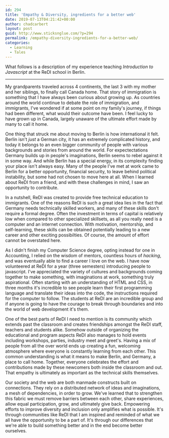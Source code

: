 ```yaml
---
id: 294
title: 'Empathy & Diversity, ingredients for a better web'
date: 2019-07-13T04:21:42+00:00
author: chadcarbert
layout: post
guid: http://www.sticksnglue.com/?p=294
permalink: /empathy-diversity-ingredients-for-a-better-web/
categories:
  - Learning
  - Tales
---
```

<span class="md-plain md-expand">What follows is a description of my experience teaching </span><span class=""><em><span class="md-plain">Introduction to Javascript</span></em></span> <span class="md-plain">at the ReDI school in Berlin.</span>

* * *

<p class="md-end-block md-p">
  <span class="md-plain">My grandparents traveled across 4 continents, the last 3 with my mother and her siblings, to finally call Canada home. That story of immigration is something that I have always been curious about growing up. As countries around the world continue to debate the role of immigration, and immigrants, I've wondered if at some point on my family's journey, if things had been different, what would their outcome have been. I feel lucky to have grown up in Canada, largely unaware of the ultimate effort made by many to call it home.</span>
</p>

<p class="md-end-block md-p">
  <span class="md-plain">One thing that struck me about moving to Berlin is how international it felt. Berlin isn't </span><span class=""><em><span class="md-plain">just</span></em></span><span class="md-plain"> a German city, it has an extremely complicated history, and today it belongs to an even bigger community of people with various backgrounds and stories from around the world. For expectectations Germany builds up in people's imaginations, Berlin seems to rebel against it in some way. And while Berlin has a special energy, in its complexity finding your place isn't always easy. Many of the people I've met at work came to Berlin for a better opportunity, financial security, to leave behind political instability, but some had not chosen to move here at all. When I learned about ReDI from a friend, and with these challenges in mind, I saw an opportunity to contribute.</span>
</p>

<p class="md-end-block md-p">
  <span class="md-plain">In a nutshell, ReDI was created to provide free technical education to immigrants. One of the reasons ReDI is such a great idea lies in the fact that Germany needs technically skilled workers, and many of these skills don't require a formal degree. Often the investment in terms of capital is relatively low when compared to other specialized skillsets, as all you really need is a computer and an internet connection. With motivation, mentorship, and self-learning, these skills can be obtained potentially leading to a new career and other exciting possibilties. Of course, the amount of effort cannot be overstated here.</span>
</p>

<p class="md-end-block md-p">
  <span class="md-plain">As I didn't finish my Computer Science degree, opting instead for one in Accounting, I relied on the wisdom of mentors, countless hours of </span><span class=""><em><span class="md-plain">hacking</span></em></span><span class="md-plain">, and was eventually able to find a career I love on the web. I have now volunteered at ReDI for a year (three semesters) introducing people to javascript. I've appreciated the variety of cultures and backgrounds coming together to make something, with imaginations at work, something truly aspirational. Often starting with an understanding of HTML and CSS, in three months it's incredible to see people learn their first programming language and translate their ideas into the code, the instructions required for the computer to follow. The students at ReDI are an incredible group and if anyone is going to have the courage to break through boundaries and into the world of web development it's them.</span>
</p>

<p class="md-end-block md-p">
  <span class="md-plain">One of the best parts of ReDI I need to mention is its community which extends past the classroom and creates friendships amongst the ReDI staff, teachers and students alike. Somehow outside of organizing the educational and program aspects ReDI also manages to hold events including workshops, parties, industry meet and greet's. Having a mix of people from all the over world ends up creating a fun, welcoming atmosphere where everyone is constantly learning from each other. This common understanding is what it means to make Berlin, and Germany, a place to call home. Together, everyone celebrates the effort and contributions made by these newcomers both inside the classroom and out. That empathy is ultimately as important as the technical skills themselves.</span>
</p>

<p class="md-end-block md-p md-focus">
  <span class="md-plain">Our society and the web are both manmade constructs built on connections. They rely on a distributed network of ideas and imaginations, a mesh of dependencies, in order to grow. We've learned that to strengthen this fabric we must remove barriers between each other, share experiences, allow equal participation, grow, and ultimately give back. Empowering efforts to improve diversity and inclusion only amplifies what is possible. It's through communities like ReDI that I am inspired and reminded of what we all have the opportunity to be a part of. It's through our differences that we're able to build something better and in the end become better ourselves.</span>
</p>